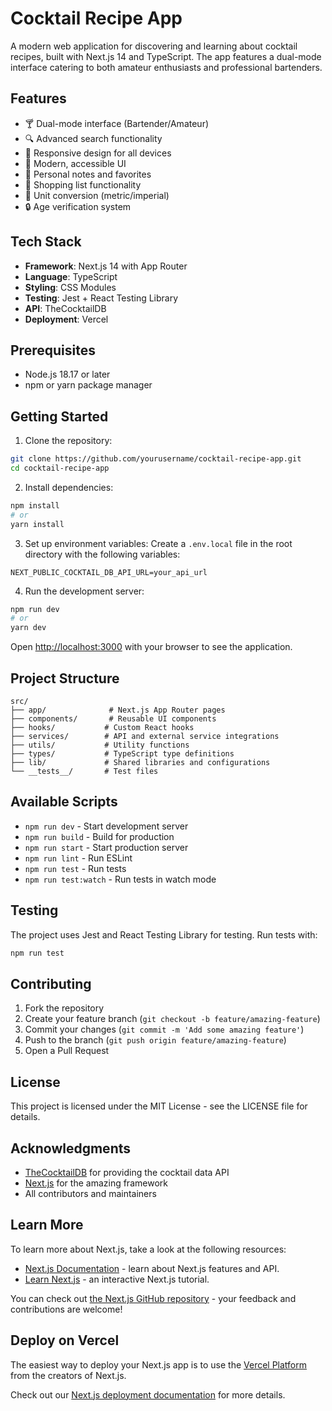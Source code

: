 # Cocktail Recipe App

A modern web application for discovering and learning about cocktail recipes, built with Next.js 14 and TypeScript. The app features a dual-mode interface catering to both amateur enthusiasts and professional bartenders.

## Features

- 🍸 Dual-mode interface (Bartender/Amateur)
- 🔍 Advanced search functionality
- 📱 Responsive design for all devices
- 🎨 Modern, accessible UI
- 📝 Personal notes and favorites
- 🛒 Shopping list functionality
- 📏 Unit conversion (metric/imperial)
- 🔒 Age verification system

## Tech Stack

- **Framework**: Next.js 14 with App Router
- **Language**: TypeScript
- **Styling**: CSS Modules
- **Testing**: Jest + React Testing Library
- **API**: TheCocktailDB
- **Deployment**: Vercel

## Prerequisites

- Node.js 18.17 or later
- npm or yarn package manager

## Getting Started

1. Clone the repository:
```bash
git clone https://github.com/yourusername/cocktail-recipe-app.git
cd cocktail-recipe-app
```

2. Install dependencies:
```bash
npm install
# or
yarn install
```

3. Set up environment variables:
Create a `.env.local` file in the root directory with the following variables:
```env
NEXT_PUBLIC_COCKTAIL_DB_API_URL=your_api_url
```

4. Run the development server:
```bash
npm run dev
# or
yarn dev
```

Open [http://localhost:3000](http://localhost:3000) with your browser to see the application.

## Project Structure

```
src/
├── app/              # Next.js App Router pages
├── components/       # Reusable UI components
├── hooks/           # Custom React hooks
├── services/        # API and external service integrations
├── utils/           # Utility functions
├── types/           # TypeScript type definitions
├── lib/             # Shared libraries and configurations
└── __tests__/       # Test files
```

## Available Scripts

- `npm run dev` - Start development server
- `npm run build` - Build for production
- `npm run start` - Start production server
- `npm run lint` - Run ESLint
- `npm run test` - Run tests
- `npm run test:watch` - Run tests in watch mode

## Testing

The project uses Jest and React Testing Library for testing. Run tests with:

```bash
npm run test
```

## Contributing

1. Fork the repository
2. Create your feature branch (`git checkout -b feature/amazing-feature`)
3. Commit your changes (`git commit -m 'Add some amazing feature'`)
4. Push to the branch (`git push origin feature/amazing-feature`)
5. Open a Pull Request

## License

This project is licensed under the MIT License - see the LICENSE file for details.

## Acknowledgments

- [TheCocktailDB](https://www.thecocktaildb.com/) for providing the cocktail data API
- [Next.js](https://nextjs.org/) for the amazing framework
- All contributors and maintainers

## Learn More

To learn more about Next.js, take a look at the following resources:

- [Next.js Documentation](https://nextjs.org/docs) - learn about Next.js features and API.
- [Learn Next.js](https://nextjs.org/learn) - an interactive Next.js tutorial.

You can check out [the Next.js GitHub repository](https://github.com/vercel/next.js) - your feedback and contributions are welcome!

## Deploy on Vercel

The easiest way to deploy your Next.js app is to use the [Vercel Platform](https://vercel.com/new?utm_medium=default-template&filter=next.js&utm_source=create-next-app&utm_campaign=create-next-app-readme) from the creators of Next.js.

Check out our [Next.js deployment documentation](https://nextjs.org/docs/app/building-your-application/deploying) for more details.
